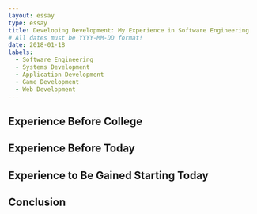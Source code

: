 ```yaml
---
layout: essay
type: essay
title: Developing Development: My Experience in Software Engineering
# All dates must be YYYY-MM-DD format!
date: 2018-01-18
labels:
  - Software Engineering
  - Systems Development
  - Application Development
  - Game Development
  - Web Development
---
```


## Experience Before College



## Experience Before Today



## Experience to Be Gained Starting Today



## Conclusion


